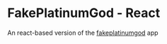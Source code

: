 # FakePlatinumGod - React

An react-based version of the [fakeplatinumgod](github.com/gvtrindade/fakeplatinumgod) app